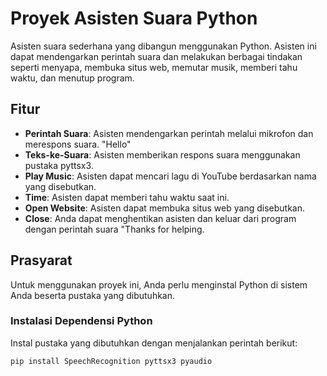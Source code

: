 # Proyek Asisten Suara Python

Asisten suara sederhana yang dibangun menggunakan Python. Asisten ini dapat mendengarkan perintah suara dan melakukan berbagai tindakan seperti menyapa, membuka situs web, memutar musik, memberi tahu waktu, dan menutup program.

## Fitur

- **Perintah Suara**: Asisten mendengarkan perintah melalui mikrofon dan merespons suara. "Hello"
- **Teks-ke-Suara**: Asisten memberikan respons suara menggunakan pustaka pyttsx3.
- **Play Music**: Asisten dapat mencari lagu di YouTube berdasarkan nama yang disebutkan.
- **Time**: Asisten dapat memberi tahu waktu saat ini.
- **Open Website**: Asisten dapat membuka situs web yang disebutkan.
- **Close**: Anda dapat menghentikan asisten dan keluar dari program dengan perintah suara "Thanks for helping.

## Prasyarat

Untuk menggunakan proyek ini, Anda perlu menginstal Python di sistem Anda beserta pustaka yang dibutuhkan.

### Instalasi Dependensi Python

Instal pustaka yang dibutuhkan dengan menjalankan perintah berikut:

```bash
pip install SpeechRecognition pyttsx3 pyaudio
